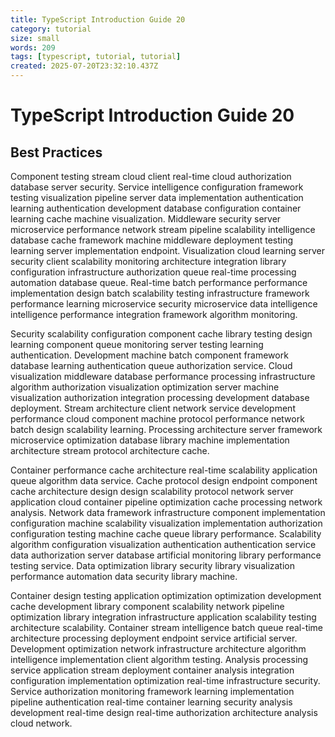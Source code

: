 ```yaml
---
title: TypeScript Introduction Guide 20
category: tutorial
size: small
words: 209
tags: [typescript, tutorial, tutorial]
created: 2025-07-20T23:32:10.437Z
---
```


# TypeScript Introduction Guide 20

## Best Practices

Component testing stream cloud client real-time cloud authorization database server security. Service intelligence configuration framework testing visualization pipeline server data implementation authentication learning authentication development database configuration container learning cache machine visualization. Middleware security server microservice performance network stream pipeline scalability intelligence database cache framework machine middleware deployment testing learning server implementation endpoint. Visualization cloud learning server security client scalability monitoring architecture integration library configuration infrastructure authorization queue real-time processing automation database queue. Real-time batch performance performance implementation design batch scalability testing infrastructure framework performance learning microservice security microservice data intelligence intelligence performance integration framework algorithm monitoring.

Security scalability configuration component cache library testing design learning component queue monitoring server testing learning authentication. Development machine batch component framework database learning authentication queue authorization service. Cloud visualization middleware database performance processing infrastructure algorithm authorization visualization optimization server machine visualization authorization integration processing development database deployment. Stream architecture client network service development performance cloud component machine protocol performance network batch design scalability learning. Processing architecture server framework microservice optimization database library machine implementation architecture stream protocol architecture cache.

Container performance cache architecture real-time scalability application queue algorithm data service. Cache protocol design endpoint component cache architecture design design scalability protocol network server application cloud container pipeline optimization cache processing network analysis. Network data framework infrastructure component implementation configuration machine scalability visualization implementation authorization configuration testing machine cache queue library performance. Scalability algorithm configuration visualization authentication authentication service data authorization server database artificial monitoring library performance testing service. Data optimization library security library visualization performance automation data security library machine.

Container design testing application optimization optimization development cache development library component scalability network pipeline optimization library integration infrastructure application scalability testing architecture scalability. Container stream intelligence batch queue real-time architecture processing deployment endpoint service artificial server. Development optimization network infrastructure architecture algorithm intelligence implementation client algorithm testing. Analysis processing service application stream deployment container analysis integration configuration implementation optimization real-time infrastructure security. Service authorization monitoring framework learning implementation pipeline authentication real-time container learning security analysis development real-time design real-time authorization architecture analysis cloud network.


